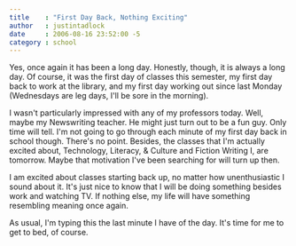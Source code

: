 ```yaml
---
title    : "First Day Back, Nothing Exciting"
author   : justintadlock
date     : 2006-08-16 23:52:00 -5
category : school
---
```


Yes, once again it has been a long day.  Honestly, though, it is always a long day.  Of course, it was the first day of classes this semester, my first day back to work at the library, and my first day working out since last Monday (Wednesdays are leg days, I'll be sore in the morning).

I wasn't particularly impressed with any of my professors today.  Well, maybe my Newswriting teacher.  He might just turn out to be a fun guy.  Only time will tell.  I'm not going to go through each minute of my first day back in school though.  There's no point.  Besides, the classes that I'm actually excited about, Technology, Literacy, &amp; Culture and Fiction Writing I, are tomorrow.  Maybe that motivation I've been searching for will turn up then.

I am excited about classes starting back up, no matter how unenthusiastic I sound about it.  It's just nice to know that I will be doing something besides work and watching TV.  If nothing else, my life will have something resembling meaning once again.

As usual, I'm typing this the last minute I have of the day.  It's time for me to get to bed, of course.
